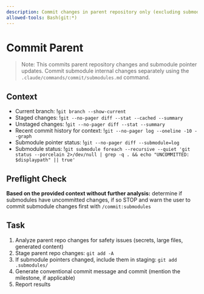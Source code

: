 ```yaml
---
description: Commit changes in parent repository only (excluding submodule internals)
allowed-tools: Bash(git:*)
---
```


# Commit Parent

> Note: This commits parent repository changes and submodule pointer updates.
Commit submodule internal changes separately using the `.claude/commands/commit/submodules.md` command.

## Context
- Current branch: !`git branch --show-current`
- Staged changes: !`git --no-pager diff --stat --cached --summary`
- Unstaged changes: !`git --no-pager diff --stat --summary`
- Recent commit history for context: !`git --no-pager log --oneline -10 --graph`
- Submodule pointer status: !`git --no-pager diff --submodule=log`
- Submodule status: !`git submodule foreach --recursive --quiet 'git status --porcelain 2>/dev/null | grep -q . && echo "UNCOMMITTED: $displaypath" || true'`

## Preflight Check
**Based on the provided context without further analysis:** determine if submodules have uncommitted changes, if so STOP and warn the user to commit submodule changes first with `/commit:submodules`

## Task
1. Analyze parent repo changes for safety issues (secrets, large files, generated content)
2. Stage parent repo changes: `git add -A`
3. If submodule pointers changed, include them in staging: `git add .submodules/`
4. Generate conventional commit message and commit (mention the milestone, if applicable)
5. Report results
